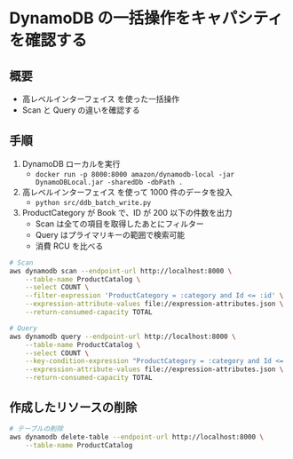 # DynamoDB の一括操作をキャパシティを確認する

## 概要

- 高レベルインターフェイス を使った一括操作
- Scan と Query の違いを確認する

## 手順

1. DynamoDB ローカルを実行
   - `docker run -p 8000:8000 amazon/dynamodb-local -jar DynamoDBLocal.jar -sharedDb -dbPath .`
2. 高レベルインターフェイス を使って 1000 件のデータを投入
   - `python src/ddb_batch_write.py`
3. ProductCategory が Book で、ID が 200 以下の件数を出力
   - Scan は全ての項目を取得したあとにフィルター
   - Query はプライマリキーの範囲で検索可能
   - 消費 RCU を比べる

```sh
# Scan
aws dynamodb scan --endpoint-url http://localhost:8000 \
    --table-name ProductCatalog \
    --select COUNT \
    --filter-expression 'ProductCategory = :category and Id <= :id' \
    --expression-attribute-values file://expression-attributes.json \
    --return-consumed-capacity TOTAL

# Query
aws dynamodb query --endpoint-url http://localhost:8000 \
    --table-name ProductCatalog \
    --select COUNT \
    --key-condition-expression "ProductCategory = :category and Id <= :id" \
    --expression-attribute-values file://expression-attributes.json \
    --return-consumed-capacity TOTAL
```

## 作成したリソースの削除

```sh
# テーブルの削除
aws dynamodb delete-table --endpoint-url http://localhost:8000 \
    --table-name ProductCatalog
```
